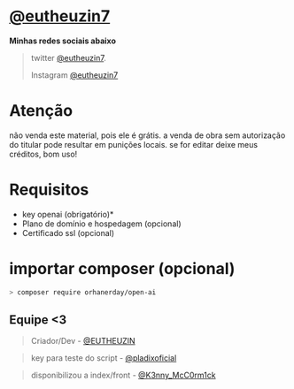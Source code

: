 # **[@eutheuzin7](https://github.com/eutheuzin7)**
**Minhas redes sociais abaixo**

> twitter [@eutheuzin7](https://twitter.com/eutheuzin7).
> 
> Instagram [@eutheuzin7](https://instagram.com/eutheuzin7)

# Atenção
não venda este material, pois ele é grátis. a venda de obra sem autorização do titular pode resultar em punições locais. se for editar deixe meus créditos, bom uso!

# Requisitos
- key openai (obrigatório)*
- Plano de domínio e hospedagem (opcional)
- Certificado ssl (opcional)

# importar composer (opcional)
```sh
> composer require orhanerday/open-ai
```

## Equipe <3
> Criador/Dev - [@EUTHEUZIN](https://t.me/EUTHEUZIN)

> key para teste do script - [@pladixoficial](https://t.me/pladixoficial)

> disponibilizou a index/front - [@K3nny_McC0rm1ck](https://t.me/K3nny_McC0rm1ck)
